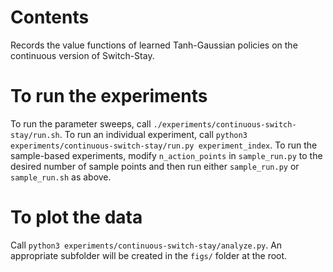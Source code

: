 # Contents
Records the value functions of learned Tanh-Gaussian policies on the continuous version of Switch-Stay. 

# To run the experiments
To run the parameter sweeps, call `./experiments/continuous-switch-stay/run.sh`. To run an individual experiment, call `python3 experiments/continuous-switch-stay/run.py experiment_index`. To run the sample-based experiments, modify `n_action_points` in `sample_run.py` to the desired number of sample points and then run either `sample_run.py` or `sample_run.sh` as above. 

# To plot the data
Call `python3 experiments/continuous-switch-stay/analyze.py`. An appropriate subfolder will be created in the `figs/` folder at the root. 